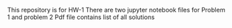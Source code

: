 This repository is for HW-1
There are two jupyter notebook files for Problem 1 and problem 2
Pdf file contains list of all solutions
